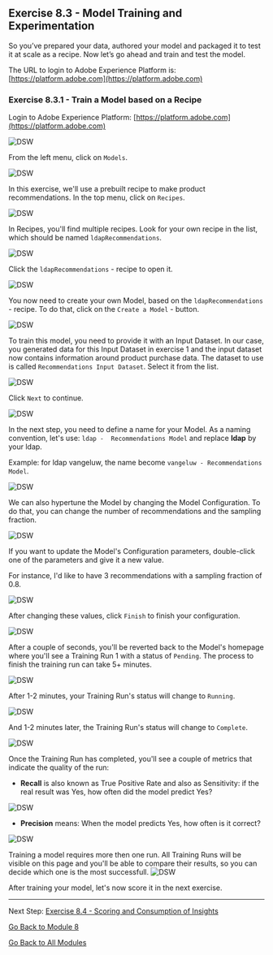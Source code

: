 ## Exercise 8.3 - Model Training and Experimentation

So you’ve prepared your data, authored your model and packaged it to test it at scale as a recipe. Now let’s go ahead and train and test the model.

The URL to login to Adobe Experience Platform is: [https://platform.adobe.com](https://platform.adobe.com)

### Exercise 8.3.1 - Train a Model based on a Recipe

Login to Adobe Experience Platform: [https://platform.adobe.com](https://platform.adobe.com)

![DSW](./images/home.png)

From the left menu, click on ```Models```.

![DSW](./images/mlmodels.png)

In this exercise, we'll use a prebuilt recipe to make product recommendations.
In the top menu, click on ```Recipes```.

![DSW](./images/recipes.png)

In Recipes, you'll find multiple recipes. Look for your own recipe in the list, which should be named ```ldapRecommendations```.

![DSW](./images/prrecipe.png)

Click the ```ldapRecommendations``` - recipe to open it.

![DSW](./images/prrecipe1.png)

You now need to create your own Model, based on the ```ldapRecommendations``` - recipe.
To do that, click on the ```Create a Model``` - button.

![DSW](./images/createmodel1.png)

To train this model, you need to provide it with an Input Dataset. In our case, you generated data for this Input Dataset in exercise 1 and the input dataset now contains information around product purchase data.
The dataset to use is called ```Recommendations Input Dataset```. Select it from the list.

![DSW](./images/input.png)

Click ```Next``` to continue.

![DSW](./images/next.png)

In the next step, you need to define a name for your Model. As a naming convention, let's use: ```ldap -  Recommendations Model``` and replace **ldap** by your ldap.

Example: for ldap vangeluw, the name become ```vangeluw - Recommendations Model```.

![DSW](./images/modelname.png)

We can also hypertune the Model by changing the Model Configuration. To do that, you can change the number of recommendations and the sampling fraction.

![DSW](./images/modelcfg.png)

If you want to update the Model's Configuration parameters, double-click one of the parameters and give it a new value.

For instance, I'd like to have 3 recommendations with a sampling fraction of 0.8.

![DSW](./images/params.png)

After changing these values, click ```Finish``` to finish your configuration.

![DSW](./images/finish.png)

After a couple of seconds, you'll be reverted back to the Model's homepage where you'll see a Training Run 1 with a status of ```Pending```. The process to finish the training run can take 5+ minutes.

![DSW](./images/trainingrunp.png)

After 1-2 minutes, your Training Run's status will change to ```Running```.

![DSW](./images/trainingrunrunning.png)

And 1-2 minutes later, the Training Run's status will change to ```Complete```.

![DSW](./images/trainingrunsuccess.png)

Once the Training Run has completed, you'll see a couple of metrics that indicate the quality of the run:

  * **Recall** is also known as True Positive Rate and also as Sensitivity: if the real result was Yes, how often did the model predict Yes?
  
  ![DSW](./images/recall.png)
  
  * **Precision** means: When the model predicts Yes, how often is it correct?
  
  ![DSW](./images/precision.png)

Training a model requires more then one run. All Training Runs will be visible on this page and you'll be able to compare their results, so you can decide which one is the most successfull. 
![DSW](./images/multipleruns.png)

After training your model, let's now score it in the next exercise.

---

Next Step: [Exercise 8.4 - Scoring and Consumption of Insights](./ex4.md)

[Go Back to Module 8](../README.md)

[Go Back to All Modules](../../README.md)